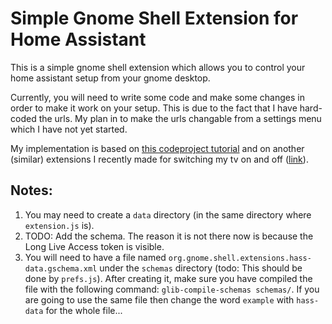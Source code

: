 # Simple Gnome Shell Extension for Home Assistant

This is a simple gnome shell extension which allows you to control your home assistant setup from your gnome desktop. 

Currently, you will need to write some code and make some changes in order to make it work on your setup. This is due to the fact that I have hard-coded the urls. My plan in to make the urls changable from a settings menu which I have not yet started.

My implementation is based on [this codeproject tutorial](https://www.codeproject.com/Articles/5271677/How-to-Create-A-GNOME-Extension) and on another (similar) extensions I recently made for switching my tv on and off ([link](https://github.com/geoph9/tv-switch-gnome-shell-extension)).

## Notes:

1. You may need to create a `data` directory (in the same directory where `extension.js` is).
2. TODO: Add the schema. The reason it is not there now is because the Long Live Access token is visible.
3. You will need to have a file named `org.gnome.shell.extensions.hass-data.gschema.xml` under the `schemas` directory (todo: This should be done by `prefs.js`). After creating it, make sure you have compiled the file with the following command: `glib-compile-schemas schemas/`. If you are going to use the same file then change the word `example` with `hass-data` for the whole file...